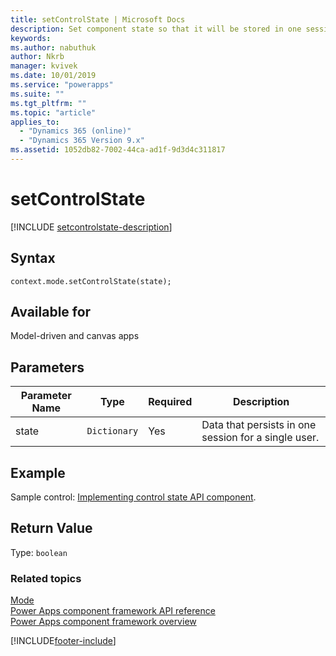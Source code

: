 ```yaml
---
title: setControlState | Microsoft Docs
description: Set component state so that it will be stored in one session.
keywords:
ms.author: nabuthuk
author: Nkrb
manager: kvivek
ms.date: 10/01/2019
ms.service: "powerapps"
ms.suite: ""
ms.tgt_pltfrm: ""
ms.topic: "article"
applies_to:
  - "Dynamics 365 (online)"
  - "Dynamics 365 Version 9.x"
ms.assetid: 1052db82-7002-44ca-ad1f-9d3d4c311817
---
```


# setControlState

[!INCLUDE [setcontrolstate-description](includes/setcontrolstate-description.md)]

## Syntax

`context.mode.setControlState(state);`

## Available for

Model-driven and canvas apps

## Parameters

| Parameter Name | Type         | Required | Description                                          |
| -------------- | ------------ | -------- | ---------------------------------------------------- |
| state          | `Dictionary` | Yes      | Data that persists in one session for a single user. |

## Example

Sample control: [Implementing control state API component](../../sample-controls/control-state-api).

## Return Value

Type: `boolean`

### Related topics

[Mode](../mode.md)<br/>
[Power Apps component framework API reference](../../reference/index.md)<br/>
[Power Apps component framework overview](../../overview.md)

[!INCLUDE[footer-include](../../../../includes/footer-banner.md)]
